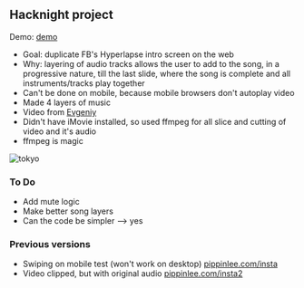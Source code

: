 ## Hacknight project

Demo: [demo](http://pippinlee.com/hyper-intro/) 

* Goal: duplicate FB's Hyperlapse intro screen on the web
* Why: layering of audio tracks allows the user to add to the song, in a progressive nature, till the last slide, where the song is complete and all instruments/tracks play together
* Can't be done on mobile, because mobile browsers don't autoplay video
* Made 4 layers of music
* Video from [Evgeniy](http://vimeo.com/83210136)
* Didn't have iMovie installed, so used ffmpeg for all slice and cutting of video and it's audio
* ffmpeg is magic

![tokyo](http://media.giphy.com/media/cZ8bd6fCnZLjy/giphy.gif)


### To Do
* Add mute logic
* Make better song layers
* Can the code be simpler --> yes

### Previous versions
* Swiping on mobile test (won't work on desktop) [pippinlee.com/insta](http://pippinlee.com/insta/)
* Video clipped, but with original audio [pippinlee.com/insta2](http://pippinlee.com/insta2/)